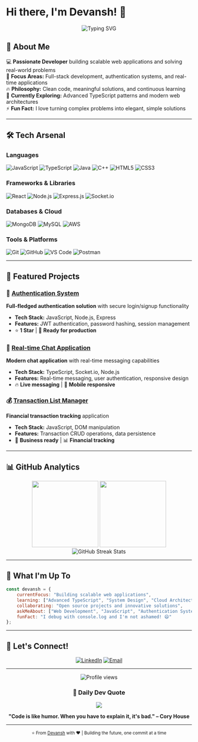 # Hi there, I'm Devansh! 👋

<div align="center">
  <img src="https://readme-typing-svg.herokuapp.com?font=Fira+Code&weight=500&size=28&pause=1000&color=36BCF7&center=true&vCenter=true&width=600&lines=Full+Stack+Developer;Problem+Solver;Tech+Enthusiast;Always+Learning+%26+Growing" alt="Typing SVG" />
</div>

## 🚀 About Me

💻 **Passionate Developer** building scalable web applications and solving real-world problems  
🎯 **Focus Areas:** Full-stack development, authentication systems, and real-time applications  
🔥 **Philosophy:** Clean code, meaningful solutions, and continuous learning  
🌱 **Currently Exploring:** Advanced TypeScript patterns and modern web architectures  
⚡ **Fun Fact:** I love turning complex problems into elegant, simple solutions

---

## 🛠️ Tech Arsenal

### **Languages**
![JavaScript](https://img.shields.io/badge/JavaScript-F7DF1E?style=for-the-badge&logo=javascript&logoColor=black)
![TypeScript](https://img.shields.io/badge/TypeScript-007ACC?style=for-the-badge&logo=typescript&logoColor=white)
![Java](https://img.shields.io/badge/Java-ED8B00?style=for-the-badge&logo=openjdk&logoColor=white)
![C++](https://img.shields.io/badge/C++-00599C?style=for-the-badge&logo=c%2B%2B&logoColor=white)
![HTML5](https://img.shields.io/badge/HTML5-E34F26?style=for-the-badge&logo=html5&logoColor=white)
![CSS3](https://img.shields.io/badge/CSS3-1572B6?style=for-the-badge&logo=css3&logoColor=white)

### **Frameworks & Libraries**
![React](https://img.shields.io/badge/React-20232A?style=for-the-badge&logo=react&logoColor=61DAFB)
![Node.js](https://img.shields.io/badge/Node.js-43853D?style=for-the-badge&logo=node.js&logoColor=white)
![Express.js](https://img.shields.io/badge/Express.js-404D59?style=for-the-badge&logo=express&logoColor=white)
![Socket.io](https://img.shields.io/badge/Socket.io-black?style=for-the-badge&logo=socket.io&badgeColor=010101)

### **Databases & Cloud**
![MongoDB](https://img.shields.io/badge/MongoDB-4EA94B?style=for-the-badge&logo=mongodb&logoColor=white)
![MySQL](https://img.shields.io/badge/MySQL-005C84?style=for-the-badge&logo=mysql&logoColor=white)
![AWS](https://img.shields.io/badge/AWS-232F3E?style=for-the-badge&logo=amazon-aws&logoColor=white)

### **Tools & Platforms**
![Git](https://img.shields.io/badge/Git-F05032?style=for-the-badge&logo=git&logoColor=white)
![GitHub](https://img.shields.io/badge/GitHub-100000?style=for-the-badge&logo=github&logoColor=white)
![VS Code](https://img.shields.io/badge/VS_Code-0078D4?style=for-the-badge&logo=visual%20studio%20code&logoColor=white)
![Postman](https://img.shields.io/badge/Postman-FF6C37?style=for-the-badge&logo=postman&logoColor=white)

---

## 🎯 Featured Projects

### 🔐 [Authentication System](https://github.com/Devansh120811/AuthenticationSystem)
**Full-fledged authentication solution** with secure login/signup functionality
- **Tech Stack:** JavaScript, Node.js, Express
- **Features:** JWT authentication, password hashing, session management
- ⭐ **1 Star** | 🍴 **Ready for production**

### 💬 [Real-time Chat Application](https://github.com/Devansh120811/real-time-chat-app)
**Modern chat application** with real-time messaging capabilities
- **Tech Stack:** TypeScript, Socket.io, Node.js
- **Features:** Real-time messaging, user authentication, responsive design
- 🔥 **Live messaging** | 📱 **Mobile responsive**

### 💰 [Transaction List Manager](https://github.com/Devansh120811/TransactionList)
**Financial transaction tracking** application
- **Tech Stack:** JavaScript, DOM manipulation
- **Features:** Transaction CRUD operations, data persistence
- 💼 **Business ready** | 📊 **Financial tracking**

---

## 📊 GitHub Analytics

<div align="center">
  <img height="180em" src="https://github-readme-stats.vercel.app/api?username=Devansh120811&show_icons=true&theme=tokyonight&include_all_commits=true&count_private=true&hide_border=true&bg_color=0d1117"/>
  <img height="180em" src="https://github-readme-stats.vercel.app/api/top-langs/?username=Devansh120811&layout=compact&langs_count=8&theme=tokyonight&hide_border=true&bg_color=0d1117"/>
</div>

<div align="center">
  <img src="https://github-readme-streak-stats.herokuapp.com/?user=Devansh120811&theme=tokyonight&hide_border=true&background=0d1117" alt="GitHub Streak Stats"/>
</div>

---

## 🌟 What I'm Up To

```javascript
const devansh = {
    currentFocus: "Building scalable web applications",
    learning: ["Advanced TypeScript", "System Design", "Cloud Architecture"],
    collaborating: "Open source projects and innovative solutions",
    askMeAbout: ["Web Development", "JavaScript", "Authentication Systems"],
    funFact: "I debug with console.log and I'm not ashamed! 😄"
};
```

---

## 🤝 Let's Connect!

<div align="center">
  
[![LinkedIn](https://img.shields.io/badge/LinkedIn-0077B5?style=for-the-badge&logo=linkedin&logoColor=white)](https://linkedin.com/in/devansh-kapadia-789291251/)
[![Email](https://img.shields.io/badge/Email-D14836?style=for-the-badge&logo=gmail&logoColor=white)](mailto:devanshkapadia0812@gmail.com)
</div>

---

<div align="center">
  <img src="https://komarev.com/ghpvc/?username=Devansh120811&color=blueviolet&style=for-the-badge" alt="Profile views"/>
  
  ### 💭 Daily Dev Quote
  ![](https://quotes-github-readme.vercel.app/api?type=horizontal&theme=tokyonight)
  
  **"Code is like humor. When you have to explain it, it's bad." – Cory House**
</div>

---

<div align="center">
  <sub>⭐ From <a href="https://github.com/Devansh120811">Devansh</a> with ❤️ | Building the future, one commit at a time</sub>
</div>
